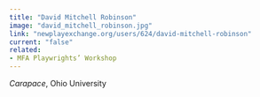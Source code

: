 ```yaml
---
title: "David Mitchell Robinson"
image: "david_mitchell_robinson.jpg"
link: "newplayexchange.org/users/624/david-mitchell-robinson"
current: "false"
related:
- MFA Playwrights’ Workshop
---
```


*Carapace*, Ohio University

